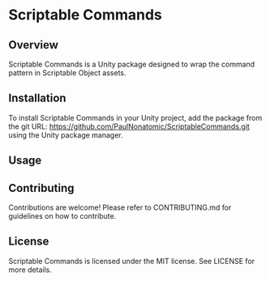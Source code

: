 # Scriptable Commands #

## Overview ##

Scriptable Commands is a Unity package designed to wrap the command pattern in Scriptable Object assets.

## Installation ##

To install Scriptable Commands in your Unity project, add the package from the git URL: https://github.com/PaulNonatomic/ScriptableCommands.git using the Unity package manager.

## Usage ##

## Contributing ##

Contributions are welcome! Please refer to CONTRIBUTING.md for guidelines on how to contribute.

## License ##

Scriptable Commands is licensed under the MIT license. See LICENSE for more details.
